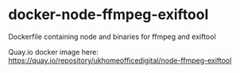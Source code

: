 # docker-node-ffmpeg-exiftool
Dockerfile containing node and binaries for ffmpeg and exiftool

Quay.io docker image here: https://quay.io/repository/ukhomeofficedigital/node-ffmpeg-exiftool
